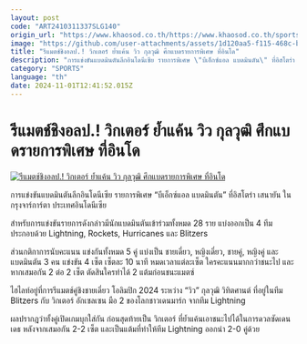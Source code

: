 ```yaml
---
layout: post
code: "ART2410311337SLG140"
origin_url: "https://www.khaosod.co.th/https://www.khaosod.co.th/sports/news_9485212"
image: "https://github.com/user-attachments/assets/1d120aa5-f115-468c-b113-43a992bdf3f2"
title: "รีแมตช์ชิงอลป.! วิกเตอร์ ย้ำแค้น วิว กุลวุฒิ ศึกแบดรายการพิเศษ ที่อินโด"
description: "การแข่งขันแบดมินตันลีกอินโดนีเซีย รายการพิเศษ \"บีเอ็กซ์แอล แบดมินตัน\" ที่อิสโตร่า เสนายัน ในกรุงจาร์การ์ตา ประเทศอินโดนีเซีย"
category: "SPORTS"
language: "th"
date: 2024-11-01T12:41:52.015Z
---
```


# รีแมตช์ชิงอลป.! วิกเตอร์ ย้ำแค้น วิว กุลวุฒิ ศึกแบดรายการพิเศษ ที่อินโด

[![รีแมตช์ชิงอลป.! วิกเตอร์ ย้ำแค้น วิว กุลวุฒิ ศึกแบดรายการพิเศษ ที่อินโด](https://www.khaosod.co.th/wpapp/uploads/2024/10/View-3.jpg "รีแมตช์ชิงอลป.! วิกเตอร์ ย้ำแค้น วิว กุลวุฒิ ศึกแบดรายการพิเศษ ที่อินโด")](https://www.khaosod.co.th/wpapp/uploads/2024/10/View-3.jpg)

การแข่งขันแบดมินตันลีกอินโดนีเซีย รายการพิเศษ “บีเอ็กซ์แอล แบดมินตัน” ที่อิสโตร่า เสนายัน ในกรุงจาร์การ์ตา ประเทศอินโดนีเซีย

สำหรับการแข่งขันรายการดังกล่าวมีนักแบดมินตันเข้าร่วมทั้งหมด 28 ราย แบ่งออกเป็น 4 ทีม ประกอบด้วย Lightning, Rockets, Hurricanes และ Blitzers

ส่วนกติกาการนับคะแนน แข่งกันทั้งหมด 5 คู่ แบ่งเป็น ชายเดี่ยว, หญิงเดี่ยว, ชายคู่, หญิงคู่ และ แบดมินตัน 3 คน แข่งขัน 4 เซ็ต เซ็ตละ 10 นาที หมดเวลาแต่ละเซ็ต ใครคะแนนมากกว่าชนะไป และหากเสมอกัน 2 ต่อ 2 เซ็ต ตัดสินใครทำได้ 2 แต้มก่อนชนะแมตซ์

ไฮไลท์อยู่ที่การรีแมตช์คู่ชิงชายเดี่ยว โอลิมปิก 2024 ระหว่าง “วิว” กุลวุฒิ วิทิตศานต์ ที่อยู่ในทีม Blitzers กับ วิกเตอร์ อักเซลเซน มือ 2 ของโลกชาวเดนมาร์ก จากทีม Lightning

ผลปรากฎว่าทั้งคู่เปิดเกมบุกใส่กัน ก่อนสุดท้ายเป็น วิกเตอร์ ที่ย้ำแค้นเอาชนะไปได้ในการดวลซัดเดนเดธ หลังจากเสมอกัน 2-2 เซ็ต และเป็นแต้มที่ทำให้ทีม Lightning ออกนำ 2-0 คู่ด้วย